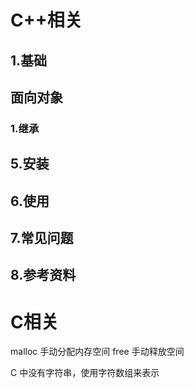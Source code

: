 # C++相关

## 1.基础

## 面向对象

### 1.继承

 



## 5.安装

## 6.使用

## 7.常见问题

## 8.参考资料

 

# C相关

malloc 手动分配内存空间  free 手动释放空间



C 中没有字符串，使用字符数组来表示